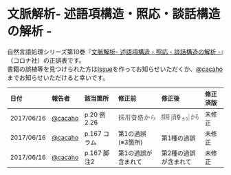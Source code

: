 # 文脈解析- 述語項構造・照応・談話構造の解析 -   

自然言語処理シリーズ第10巻『[文脈解析- 述語項構造・照応・談話構造の解析 -](http://www.coronasha.co.jp/np/isbn/9784339027600/)』（コロナ社）の正誤表です。  
書籍の誤植等を見つけられた方は[Issue](https://github.com/cacaho/discourse-analysis-book/issues)を作ってお知らせいただくか、[@cacaho](https://twitter.com/cacaho)までお知らせいただけると幸いです。

| 日付 | 報告者 | 該当箇所 | 修正前 | 修正後 | 修正済版 |
| :-- | :-- | :-- | :-- | :-- | :-- |
| 2017/06/16 | [@cacaho](https://twitter.com/cacaho) | p.20 例2.26 | <img src="https://github.com/cacaho/discourse-analysis-book/blob/img/errata1-1.png" height="16pt"> | <img src="https://github.com/cacaho/discourse-analysis-book/blob/img/errata1-2.png" height="18pt"> | 未修正 |
| 2017/06/16 | [@cacaho](https://twitter.com/cacaho) | p.167 コラム | 第1の過誤　(※3箇所) | 第1種の過誤 | 未修正 |
| 2017/06/16 | [@cacaho](https://twitter.com/cacaho) | p.167 脚注2 | 第1の過誤が含まれて | 第2種の過誤が含まれて | 未修正 |
